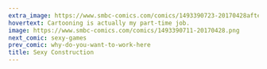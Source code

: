 ```yaml
---
extra_image: https://www.smbc-comics.com/comics/1493390723-20170428after.png
hovertext: Cartooning is actually my part-time job.
image: https://www.smbc-comics.com/comics/1493390711-20170428.png
next_comic: sexy-games
prev_comic: why-do-you-want-to-work-here
title: Sexy Construction
---
```


